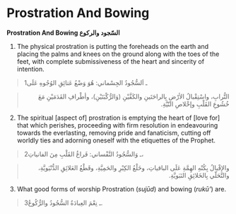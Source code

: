 Prostration And Bowing
======================

**Prostration And Bowing السّجود والركوع**

1. The physical prostration is putting the foreheads on the earth and
placing the palms and knees on the ground along with the toes of the
feet, with complete submissiveness of the heart and sincerity of
intention.

> 1ـ اَلسُّجُودُ الجِسْماني: هُوَ وَضْعُ عَتائِقِ الوُجُوهِ عَلَى
<blockquote dir="rtl">
  <p>
التُّرابِ، واسْتِقْبالُ الأرْضِ بِالراحَتَينِ والكَفَّيْنِ
(وَالرُّكْبَتَيْنِ)، وأطْرافِ القَدَمَيْنِ مَعَ خُشُوعِ القَلْبِ
وإخْلاصِ النّيَّةِ.
  </p>
</blockquote>

2. The spiritual [aspect of] prostration is emptying the heart of [love
for] that which perishes, proceeding with firm resolution in
endeavouring towards the everlasting, removing pride and fanaticism,
cutting off worldly ties and adorning oneself with the etiquettes of the
Prophet.

> 2ـ وَالسُّجُودُ النَّفْساني: فَراغُ القَلْبِ مِنَ الفانياتِ،
<blockquote dir="rtl">
  <p>
والإقْبالُ بِكُنْهِ الهِمَّةِ عَلَى الباقياتِ، وخَلْعُ الكِبْرِ
والحَمِيَّةِ، وقَطْعُ العَلائِقِ الدُّنْيَويَّةِ، والتَّحَلّي
بِالخَلائِقِ النَبَويَّةِ.
  </p>
</blockquote>

3. What good forms of worship Prostration (*sujūd*) and bowing (*rukū’*)
are.

> 3ـ نِعْمَ العِبادَةُ السُّجُودُ والرُّكُوعُ.


